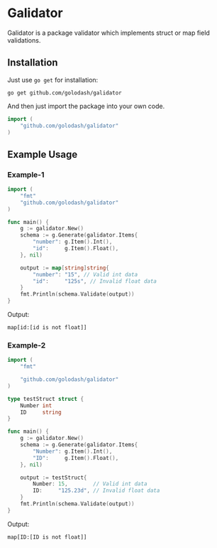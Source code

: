 # Galidator

Galidator is a package validator which implements struct or map field validations.

## Installation

Just use `go get` for installation:

```
go get github.com/golodash/galidator
```

And then just import the package into your own code.

```go
import (
	"github.com/golodash/galidator"
)
```

## Example Usage

### Example-1

```go
import (
    "fmt"
	"github.com/golodash/galidator"
)

func main() {
	g := galidator.New()
	schema := g.Generate(galidator.Items{
		"number": g.Item().Int(),
		"id":     g.Item().Float(),
	}, nil)

	output := map[string]string{
		"number": "15", // Valid int data
		"id":     "125s", // Invalid float data
	}
	fmt.Println(schema.Validate(output))
}
```

Output:
```
map[id:[id is not float]]
```

### Example-2

```go
import (
	"fmt"

	"github.com/golodash/galidator"
)

type testStruct struct {
	Number int
	ID     string
}

func main() {
	g := galidator.New()
	schema := g.Generate(galidator.Items{
		"Number": g.Item().Int(),
		"ID":     g.Item().Float(),
	}, nil)

	output := testStruct{
		Number: 15,        // Valid int data
		ID:     "125.23d", // Invalid float data
	}
	fmt.Println(schema.Validate(output))
}
```

Output:
```
map[ID:[ID is not float]]
```
